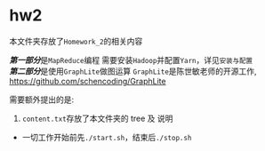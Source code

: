 # hw2
本文件夹存放了`Homework_2`的相关内容

***第一部分***是`MapReduce`编程
需要安装`Hadoop`并配置`Yarn`，详见`安装与配置`  
***第二部分***是使用`GraphLite`做图运算
`GraphLite`是陈世敏老师的开源工作, https://github.com/schencoding/GraphLite

需要额外提出的是:

1. `content.txt`存放了本文件夹的 tree 及 说明
* 一切工作开始前先`./start.sh`，结束后`./stop.sh`
